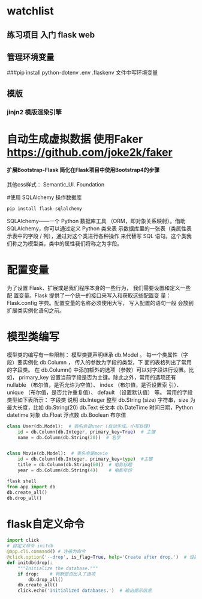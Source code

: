 # watchlist
## 练习项目 入门 flask web

## 管理环境变量
###pip install python-dotenv
.env .flaskenv  文件中写环境变量

## 模版
### jinjn2 模版渲染引擎

# 自动生成虚拟数据 使用Faker https://github.com/joke2k/faker

#### 扩展Bootstrap-Flask 简化在Flask项目中使用Bootstrap4的步骤
其他css样式： Semantic_UI. Foundation

#使用 SQLAlchemy 操作数据库
```python
pip install flask-sqlalchemy
```
SQLAlchemy——一个 Python 数据库工具 （ORM，即对象关系映射）。借助 SQLAlchemy，你可以通过定义 Python 类来表 示数据库里的一张表（类属性表示表中的字段 / 列），通过对这个类进行各种操作 来代替写 SQL 语句。这个类我们称之为模型类，类中的属性我们将称之为字段。
# 配置变量
为了设置 Flask、扩展或是我们程序本身的一些行为，
我们需要设置和定义一些配 置变量。Flask 
提供了一个统一的接口来写入和获取这些配置变 量：
 Flask.config 字典。配置变量的名称必须使用大写，
写入配置的语句一般 会放到扩展类实例化语句之前。

# 模型类编写
模型类的编写有一些限制： 
模型类要声明继承 db.Model 。
 每一个类属性（字段）要实例化 db.Column ，
 传入的参数为字段的类型，下 面的表格列出了常用的字段类。
  在 db.Column() 中添加额外的选项（参数）可以对字段进行设置。比 如， primary_key 设置当前字段是否为主键。除此之外，常用的选项还有 nullable （布尔值，是否允许为空值）、 index （布尔值，是否设置索 引）、 unique （布尔值，是否允许重复值）、 default （设置默认值） 等。 常用的字段类型如下表所示： 字段类 说明 db.Integer 整型 db.String (size) 字符串，size 为最大长度，比如 db.String(20) db.Text 长文本 db.DateTime 时间日期，Python datetime 对象 db.Float 浮点数 db.Boolean 布尔值

```python
class User(db.Model):  # 表名会是user (自动生成。小写处理)
    id = db.Column(db.Integer, primary_key=True)  # 主键
    name = db.Column(db.String(20))  # 名字


class Movie(db.Model):  # 表名会是movie
    id = db.Column(db.Integer, primary_key=type)  #主键
    title = db.Column(db.String(60))  # 电影标题
    year = db.Column(db.String(4))    # 电影年份
```
```python
flask shell
from app import db
db.create_all()
db.drop_all()
```
# flask自定义命令
```python
import click
# 自定义命令 initdb
@app.cli.command() # 注册为命令
@click.option('--drop', is_flag=True, help='Create after drop.')  # 设置选项
def initdb(drop):
    """Initialize the database."""
    if drop:    # 判断是否出入了选项
        db.drop_all()
    db.create_all()
    click.echo('Initialized databases.')  # 输出提示信息
```